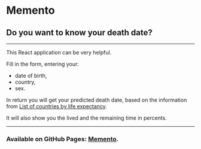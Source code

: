 # Memento
## Do you want to know your death date?
---
This React application can be very helpful.

Fill in the form, entering your:
- date of birth,
- country,
- sex.

In return you will get your predicted death date, based on the information from [List of countries by life expectancy](https://en.wikipedia.org/wiki/List_of_countries_by_life_expectancy).

It will also show you the lived and the remaining time in percents.

---
### Available on GitHub Pages: [Memento](https://nbs-github.github.io/memento/).
